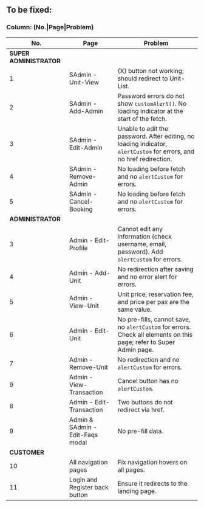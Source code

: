 ## To be fixed:

### Column: (No.|Page|Problem)

| No. | Page | Problem |
|-----|------|---------|
| **SUPER ADMINISTRATOR** | | |
| 1 | SAdmin - Unit-View | (X) button not working; should redirect to Unit-List. |
| 2 | SAdmin - Add-Admin | Password errors do not show `customAlert()`. No loading indicator at the start of the fetch. |
| 3 | SAdmin - Edit-Admin | Unable to edit the password. After editing, no loading indicator, `alertCustom` for errors, and no href redirection. |
| 4 | SAdmin - Remove-Admin | No loading before fetch and no `alertCustom` for errors. |
| 5 | SAdmin - Cancel-Booking | No loading before fetch and no `alertCustom` for errors. |
| **ADMINISTRATOR** | | |
| 3 | Admin - Edit-Profile | Cannot edit any information (check username, email, password). Add `alertCustom` for errors. |
| 4 | Admin - Add-Unit | No redirection after saving and no error alert for errors. |
| 5 | Admin - View-Unit | Unit price, reservation fee, and price per pax are the same value. |
| 6 | Admin - Edit-Unit | No pre-fills, cannot save, no `alertCustom` for errors. Check all elements on this page; refer to Super Admin page. |
| 7 | Admin - Remove-Unit | No redirection and no `alertCustom` for errors. |
| 9 | Admin - View-Transaction | Cancel button has no `alertCustom`. |
| 8 | Admin - Edit-Transaction | Two buttons do not redirect via href. |
| 9 | Admin & SAdmin - Edit-Faqs modal | No pre-fill data. |
| **CUSTOMER** | | |
| 10 | All navigation pages | Fix navigation hovers on all pages. |
| 11 | Login and Register back button | Ensure it redirects to the landing page. |
